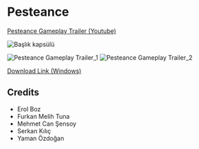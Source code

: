 # Pesteance


[Pesteance Gameplay Trailer (Youtube)](https://www.youtube.com/watch?v=I95fx3esATU)

![Başlık kapsülü](https://github.com/user-attachments/assets/b0ca9df8-6cbb-4da2-93d8-d23851071467)

![Pesteance Gameplay Trailer_1](https://github.com/user-attachments/assets/72f605c0-3271-4895-8460-bab22406f24b)
![Pesteance Gameplay Trailer_2](https://github.com/user-attachments/assets/6b1045a2-c61a-4486-9099-d341ba5601d6)

[Download Link (Windows)](https://anomalic-dreams-studios.itch.io/pesteance)

## Credits
- Erol Boz
- Furkan Melih Tuna
- Mehmet Can Şensoy
- Serkan Kılıç
- Yaman Özdoğan

